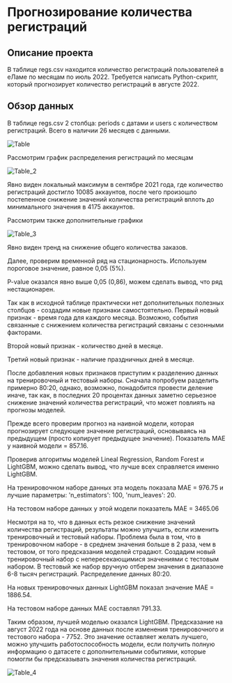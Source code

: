 # Прогнозирование количества регистраций 

## Описание проекта

В таблице regs.csv находится количество регистраций пользователей в еЛаме по месяцам по июль 2022. Требуется написать Python-скрипт, который прогнозирует количество регистраций в августе 2022.


## Обзор данных

В таблице regs.csv 2 столбца: periods с датами и users с количеством регистраций. Всего в наличии 26 месяцев с данными. 

![Table](https://github.com/Norlet/Kaggle-Competitions/blob/main/eLama/images/%D1%82%D0%B0%D0%B1%D0%BB%D0%B8%D1%86%D0%B01.PNG)

Рассмотрим график распределения регистраций по месяцам

![Table_2](https://github.com/Norlet/Kaggle-Competitions/blob/main/eLama/images/%D1%82%D0%B0%D0%B1%D0%BB%D0%B8%D1%86%D0%B02.png)

Явно виден локальный максимум в сентябре 2021 года, где количество регистраций достигло 10085 аккаунтов, после чего произошло постепенное снижение значений количества регистраций вплоть до минимального значения в 4175 аккаунтов. 

Рассмотрим также дополнительные графики

![Table_3](https://github.com/Norlet/Kaggle-Competitions/blob/main/eLama/images/%D1%82%D0%B0%D0%B1%D0%BB%D0%B8%D1%86%D0%B03.png)

Явно виден тренд на снижение общего количества заказов. 

Далее, проверим временной ряд на стационарность. Используем пороговое значение, равное 0,05 (5%).

P-value оказался явно выше 0,05 (0,86), можем сделать вывод, что ряд нестационарен. 

Так как в исходной таблице практически нет дополнительных полезных столбцов - создадим новые признаки самостоятельно. 
Первый новый признак - время года для каждого месяца. Возможно, события связанные с снижением количества регистраций связаны с сезонными факторами. 

Второй новый признак - количество дней в месяце. 

Третий новый признак - наличие праздничных дней в месяце. 

После добавления новых признаков приступим к разделению данных на тренировочный и тестовый наборы. Сначала попробуем разделить примерно 80:20, однако, возможно, понадобится провести деление иначе, так как, в последних 20 процентах данных заметно серьезное снижение значений количества регистраций, что может повлиять на прогнозы моделей. 

Прежде всего проверим прогноз на наивной модели, которая прогнозирует следующее значение регистраций, основываясь на предыдущем (просто копирует предыдущее значение). 
Показатель MAE у наивной модели = 857.16.

Проверив алгоритмы моделей Lineal Regression, Random Forest и LightGBM, можно сделать вывод, что лучше всех справляется именно LightGBM. 

На тренировочном наборе данных эта модель показала MAE = 976.75 и лучшие параметры: 'n_estimators': 100, 'num_leaves': 20.

На тестовом наборе данных у этой модели показатель MAE = 3465.06

Несмотря на то, что в данных есть резкое снижение значений количества регистраций, результаты можно улучшить, если изменить тренировочный и тестовый наборы. Проблема была в том, что в тренировочном наборе - в среднем значения больше в 2 раза, чем в тестовом, от того предсказания моделей страдают. Создадим новый тренировочный набор с непересекающимися значениями с тестовым набором. В тестовый же набор вручную отберем значения в диапазоне 6-8 тысяч регистраций. Распределение данных 80:20. 

На новых тренировочных данных LightGBM показал значение MAE = 1886.54.

На тестовом наборе данных MAE составлял 791.33. 


Таким образом, лучшей моделью оказался LightGBM. Предсказание на август 2022 года на основе данных после изменения тренировочного и тестового набора - 7752. Это значение оставляет желать лучшего, можно улучшить работоспособность модели, если получить полную информацию о датасете с дополнительными событиями, которые помогли бы предсказывать значения количества регистраций. 


![Table_4](https://github.com/Norlet/Kaggle-Competitions/blob/main/eLama/images/%D1%82%D0%B0%D0%B1%D0%BB%D0%B8%D1%86%D0%B04.PNG)

